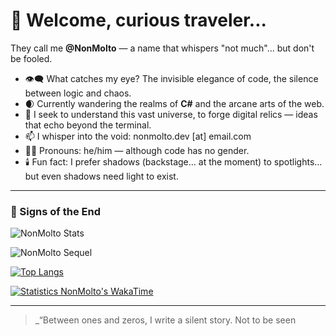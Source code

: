 # 👋 Welcome, curious traveler...

They call me **@NonMolto** — a name that whispers "not much"... but don't be fooled.

- 👁‍🗨 What catches my eye? The invisible elegance of code, the silence between logic and chaos.
- 🌒 Currently wandering the realms of **C#** and the arcane arts of the web.
- 🤝 I seek to understand this vast universe, to forge digital relics — ideas that echo beyond the terminal.
- 📫 I whisper into the void: nonmolto.dev [at] email.com
- 😶‍🌫️ Pronouns: he/him — although code has no gender.
- 🕯️ Fun fact: I prefer shadows (backstage... at the moment) to spotlights... but even shadows need light to exist.

---

### 🧿 Signs of the End

![NonMolto Stats](https://github-readme-stats.vercel.app/api?username=NonMolto&theme=tokyonight&show_icons=true&hide_border=true&count_private=true)

![NonMolto Sequel](https://github-readme-streak-stats.herokuapp.com/?user=NonMolto&theme=tokyonight&hide_border=true)

[![Top Langs](https://github-readme-stats.vercel.app/api/top-langs/?username=NonMolto&theme=tokyonight)](https://github.com/anuraghazra/github-readme-stats)

[![Statistics NonMolto's WakaTime](https://github-readme-stats.vercel.app/api/wakatime?username=NonMolto&theme=tokyonight)](https://github.com/anuraghazra/github-readme-stats)

---

> _“Between ones and zeros, I write a silent story.
> Not to be seen
